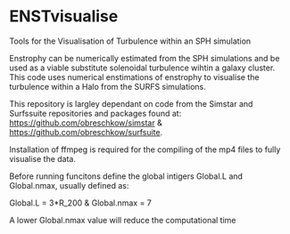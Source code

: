 # ENSTvisualise
Tools for the Visualisation of Turbulence within an SPH simulation

Enstrophy can be numerically estimated from the SPH simulations and be used as a viable substitute solenoidal turbulence wihtin a galaxy cluster. 
This code uses numerical enstimations of enstrophy to visualise the turbulence within a Halo from the SURFS simulations.

This repository is largley dependant on code from the Simstar and Surfssuite repositories and packages found at: 
https://github.com/obreschkow/simstar & https://github.com/obreschkow/surfsuite.

Installation of ffmpeg is required for the compiling of the mp4 files to fully visualise the data. 

Before running funcitons define the global intigers Global.L and Global.nmax, usually defined as:

Global.L = 3*R_200 & Global.nmax = 7

A lower Global.nmax value will reduce the computational time
